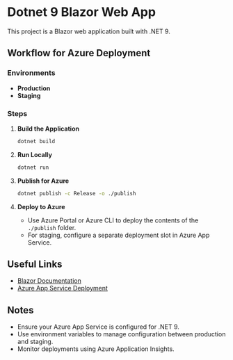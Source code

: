 # Dotnet 9 Blazor Web App

This project is a Blazor web application built with .NET 9.

## Workflow for Azure Deployment

### Environments

- **Production**
- **Staging**

### Steps

1. **Build the Application**
    ```bash
    dotnet build
    ```

2. **Run Locally**
    ```bash
    dotnet run
    ```

3. **Publish for Azure**
    ```bash
    dotnet publish -c Release -o ./publish
    ```

4. **Deploy to Azure**
    - Use Azure Portal or Azure CLI to deploy the contents of the `./publish` folder.
    - For staging, configure a separate deployment slot in Azure App Service.

## Useful Links

- [Blazor Documentation](https://learn.microsoft.com/en-us/aspnet/core/blazor/)
- [Azure App Service Deployment](https://learn.microsoft.com/en-us/azure/app-service/deploy-aspnetcore)

## Notes

- Ensure your Azure App Service is configured for .NET 9.
- Use environment variables to manage configuration between production and staging.
- Monitor deployments using Azure Application Insights.
